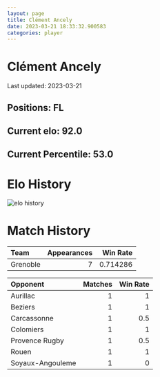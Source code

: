 ```yaml
---  
layout: page  
title: Clément Ancely  
date: 2023-03-21 18:33:32.900583  
categories: player  
---
```

# Clément Ancely


Last updated: 2023-03-21
## Positions: FL

## Current elo: 92.0

## Current Percentile: 53.0

# Elo History


![elo history](history_ClémentAncely.png)
# Match History


| Team     |   Appearances |   Win Rate |
|:---------|--------------:|-----------:|
| Grenoble |             7 |   0.714286 |

| Opponent         |   Matches |   Win Rate |
|:-----------------|----------:|-----------:|
| Aurillac         |         1 |        1   |
| Beziers          |         1 |        1   |
| Carcassonne      |         1 |        0.5 |
| Colomiers        |         1 |        1   |
| Provence Rugby   |         1 |        0.5 |
| Rouen            |         1 |        1   |
| Soyaux-Angouleme |         1 |        0   |